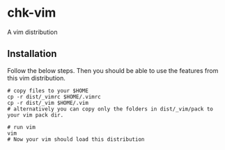 # chk-vim
A vim distribution


## Installation

Follow the below steps. Then you should be able to use the features from this vim distribution.

```
# copy files to your $HOME
cp -r dist/_vimrc $HOME/.vimrc
cp -r dist/_vim $HOME/.vim
# alternatively you can copy only the folders in dist/_vim/pack to your vim pack dir.

# run vim
vim
# Now your vim should load this distribution
```
